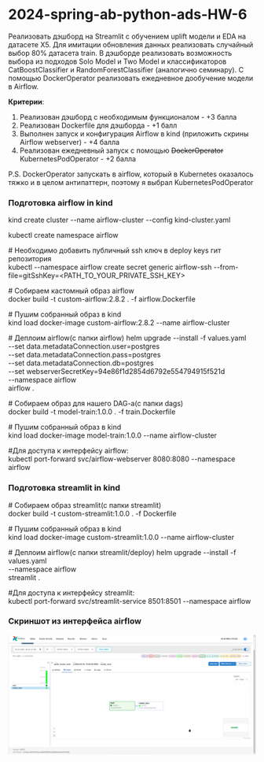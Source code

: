 # 2024-spring-ab-python-ads-HW-6

Реализовать дэшборд на Streamlit с обучением uplift модели и EDA на датасете X5. Для имитации обновления данных реализовать случайный выбор 80% датасета train. В дэшборде реализовать возможность выбора из подходов Solo Model и Two Model и классификаторов CatBoostClassifier и RandomForestClassifier (аналогично семинару). С помощью DockerOperator реализовать ежедневное дообучение модели в Airflow.

**Критерии**:

1. Реализован дэшборд с необходимым функционалом - +3 балла
1. Реализован Dockerfile для дэшборда - +1 балл
1. Выполнен запуск и конфигурация Airflow в kind (приложить скрины Airflow webserver) - +4 балла
1. Реализован ежедневный запуск с помощью ~~DockerOperator~~ KubernetesPodOperator - +2 балла

P.S. DockerOperator запускать в airflow, который в Kubernetes оказалось тяжко и в целом антипаттерн, поэтому я выбрал KubernetesPodOperator

### Подготовка airflow in kind

kind create cluster --name airflow-cluster --config kind-cluster.yaml

kubectl create namespace airflow

\# Необходимо добавить публичный ssh ключ в deploy keys гит репозитория  
kubectl --namespace airflow create secret generic airflow-ssh --from-file=gitSshKey=<PATH_TO_YOUR_PRIVATE_SSH_KEY>

\# Собираем кастомный образ airflow  
docker build -t custom-airflow:2.8.2 . -f airflow.Dockerfile

\# Пушим собранный образ в kind  
kind load docker-image custom-airflow:2.8.2 --name airflow-cluster

\# Деплоим airflow(с папки airflow)
helm upgrade --install -f values.yaml \
--set data.metadataConnection.user=postgres \
--set data.metadataConnection.pass=postgres \
--set data.metadataConnection.db=postgres \
--set webserverSecretKey=94e86f1d2854d6792e554794915f521d \
--namespace airflow \
airflow .

\# Собираем образ для нашего DAG-a(с папки dags)  
docker build -t model-train:1.0.0 . -f train.Dockerfile

\# Пушим собранный образ в kind  
kind load docker-image model-train:1.0.0 --name airflow-cluster

\#Для доступа к интерфейсу airflow:  
kubectl port-forward svc/airflow-webserver 8080:8080 --namespace airflow

### Подготовка streamlit in kind

\# Собираем образ streamlit(с папки streamlit)  
docker build -t custom-streamlit:1.0.0 . -f Dockerfile

\# Пушим собранный образ в kind  
kind load docker-image custom-streamlit:1.0.0 --name airflow-cluster

\# Деплоим airflow(с папки streamlit/deploy)
helm upgrade --install -f values.yaml \
--namespace airflow \
streamlit .

\#Для доступа к интерфейсу streamlit:  
kubectl port-forward svc/streamlit-service 8501:8501 --namespace airflow

### Скриншот из интерфейса airflow

![Alt text](./Screenshot_2024-03-31_06-06-13.png?raw=true "Airflow Dag")

